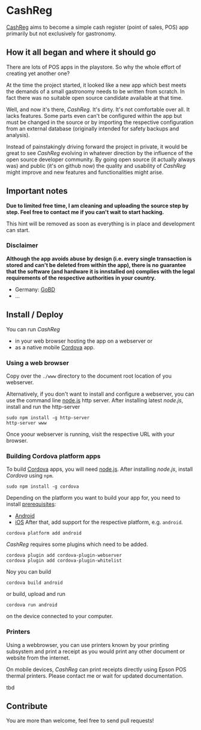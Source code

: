 # CashReg

[CashReg](https://cashreg.org) aims to become a simple cash register (point of sales, POS) app primarily but not exclusively for gastronomy.

## How it all began and where it should go

There are lots of POS apps in the playstore.
So why the whole effort of creating yet another one?

At the time the project started, it looked like a new app which best meets the demands of a small gastronomy needs to be written from scratch.
In fact there was no suitable open source candidate available at that time.

Well, and now it's there, *CashReg*.
It's dirty. It's not comfortable over all. It lacks features.
Some parts even can't be configured within the app but must be changed in the source or by importing the respective configuration from an external database (originally intended for safety backups and analysis). 

Instead of painstakingly driving forward the project in private, it would be great to see *CashReg* evolving in whatever direction by the influence of the open source developer community. 
By going open source (it actually always was) and public (it's on github now) the quality and usability of *CashReg* might improve and new features and functionalities might arise.

## Important notes 
 
**Due to limited free time, I am cleaning and uploading the source step by step. Feel free to contact me if you can't wait to start hacking.**

This hint will be removed as soon as everything is in place and development can start.

### Disclaimer

**Although the app avoids abuse by design (i.e. every single transaction is stored and can't be deleted from within the app), there is no guarantee that the software (and hardware it is innstalled on) complies with the legal requirements of the respective authorities in your country.**

* Germany: [GoBD](https://www.bundesfinanzministerium.de/Content/DE/Downloads/BMF_Schreiben/Weitere_Steuerthemen/Abgabenordnung/Datenzugriff_GDPdU/2014-11-14-GoBD.html) 
* ...

## Install / Deploy

You can run *CashReg* 
* in your web browser hosting the app on a webserver or
* as a native mobile [Cordova](http://cordova.apache.org/) app.

### Using a web browser 

Copy over the `./www` directory to the document root location of you webserver.

Alternatively, if you don't want to install and configure a webserver, you can use the command line [node.js](http://nodejs.org/) http server.
After installing latest *node.js*, install and run the http-server
```
sudo npm install -g http-server
http-server www
```

Once yoour webserver is running, visit the respective URL with your browser.

### Building Cordova platform apps

To build [Cordova](http://cordova.apache.org/) apps, you will need [node.js](https://nodejs.org/). After installing *node.js*, install *Cordova* using `npm`.
```
sudo npm install -g cordova
```

Depending on the platform you want to build your app for, you need to install [prerequisites](https://cordova.apache.org/docs/en/latest/guide/cli/#install-pre-requisites-for-building):
* [Android](https://cordova.apache.org/docs/en/latest/guide/platforms/android/index.html#requirements-and-support)
* [iOS](https://cordova.apache.org/docs/en/latest/guide/platforms/ios/index.html#requirements-and-support)
After that, add support for the respective platform, e.g. `android`.
```
cordova platform add android
```

*CashReg* requires some plugins which need to be added.
```
cordova plugin add cordova-plugin-webserver
cordova plugin add cordova-plugin-whitelist
```

Noy you can build
```
cordova build android
```
or build, upload and run
```
cordova run android
```
on the device connected to your computer.

### Printers

Using a webbrowser, you can use printers known by your printing subsystem and print a receipt as you would print any other document or website from the internet.

On mobile devices, *CashReg* can print receipts directly using Epson POS thermal printers. Please contact me or wait for updated documentation.

tbd

## Contribute

You are more than welcome, feel free to send pull requests!
 
